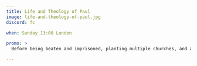 ```yaml
---
title: Life and Theology of Paul
image: life-and-theology-of-paul.jpg
discord: fc

when: Sunday 13:00 London

promo: >
  Before being beaten and imprisoned, planting multiple churches, and authoring much of the New Testament, Paul had no equal as a Pharisee in his dedication to the law and his persecution of the early church-but God called Paul to be an Apostle. This twelve-part series he identifies key moments in Paul's life and considers the essence of Paul's God-centered theology

---
```

